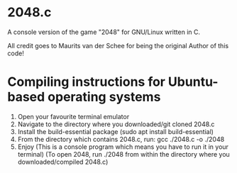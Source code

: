 # 2048.c
A console version of the game "2048" for GNU/Linux written in C. 

All credit goes to Maurits van der Schee for being the original Author of this code!

# Compiling instructions for Ubuntu-based operating systems
1. Open your favourite terminal emulator
2. Navigate to the directory where you downloaded/git cloned 2048.c
3. Install the build-essential package (sudo apt install build-essential)
4. From the directory which contains 2048.c, run: gcc ./2048.c -o ./2048
5. Enjoy (This is a console program which means you have to run it in your terminal) (To open 2048, run ./2048 from within the directory where you downloaded/compiled 2048.c)

